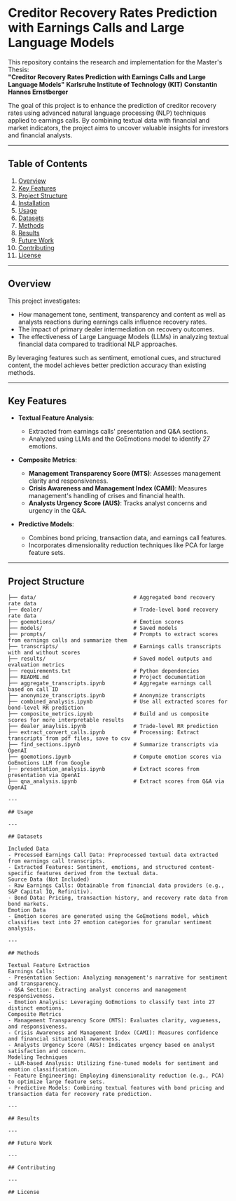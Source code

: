 # Creditor Recovery Rates Prediction with Earnings Calls and Large Language Models

This repository contains the research and implementation for the Master's Thesis:  
**"Creditor Recovery Rates Prediction with Earnings Calls and Large Language Models"**
**Karlsruhe Institute of Technology (KIT)**
**Constantin Hannes Ernstberger**

The goal of this project is to enhance the prediction of creditor recovery rates using advanced natural language processing (NLP) techniques applied to earnings calls. By combining textual data with financial and market indicators, the project aims to uncover valuable insights for investors and financial analysts.

---

## Table of Contents

1. [Overview](#overview)
2. [Key Features](#key-features)
3. [Project Structure](#project-structure)
4. [Installation](#installation)
5. [Usage](#usage)
6. [Datasets](#datasets)
7. [Methods](#methods)
8. [Results](#results)
9. [Future Work](#future-work)
10. [Contributing](#contributing)
11. [License](#license)

---

## Overview

This project investigates:
- How management tone, sentiment, transparency and content as well as analysts reactions during earnings calls influence recovery rates.
- The impact of primary dealer intermediation on recovery outcomes.
- The effectiveness of Large Language Models (LLMs) in analyzing textual financial data compared to traditional NLP approaches.

By leveraging features such as sentiment, emotional cues, and structured content, the model achieves better prediction accuracy than existing methods.

---

## Key Features

- **Textual Feature Analysis**:
  - Extracted from earnings calls' presentation and Q&A sections.
  - Analyzed using LLMs and the GoEmotions model to identify 27 emotions.

- **Composite Metrics**:
  - **Management Transparency Score (MTS)**: Assesses management clarity and responsiveness.
  - **Crisis Awareness and Management Index (CAMI)**: Measures management's handling of crises and financial health.
  - **Analysts Urgency Score (AUS)**: Tracks analyst concerns and urgency in the Q&A.

- **Predictive Models**:
  - Combines bond pricing, transaction data, and earnings call features.
  - Incorporates dimensionality reduction techniques like PCA for large feature sets.

---

## Project Structure

```plaintext
├── data/                               # Aggregated bond recovery rate data
├── dealer/                             # Trade-level bond recovery rate data
├── goemotions/                         # Emotion scores
├── models/                             # Saved models
├── prompts/                            # Prompts to extract scores from earnings calls and summarize them
├── transcripts/                        # Earnings calls transcripts with and without scores
├── results/                            # Saved model outputs and evaluation metrics
├── requirements.txt                    # Python dependencies
├── README.md                           # Project documentation
├── aggregate_transcripts.ipynb         # Aggregate earnings call based on call ID
├── anonymize_transcripts.ipynb         # Anonymize transcripts
├── combined_analysis.ipynb             # Use all extracted scores for bond-level RR prediction
├── composite_metrics.ipynb             # Build and us composite scores for more interpretable results
├── dealer_anaylsis.ipynb               # Trade-level RR prediction
├── extract_convert_calls.ipynb         # Processing: Extract transcripts from pdf files, save to csv
├── find_sections.ipynb                 # Summarize transcripts via OpenAI
├── goemotions.ipynb                    # Compute emotion scores via GoEmotions LLM from Google
├── presentation_analysis.ipynb         # Extract scores from presentation via OpenAI
├── qna_analysis.ipynb                  # Extract scores from Q&A via OpenAI

---

## Usage

---

## Datasets

Included Data
- Processed Earnings Call Data: Preprocessed textual data extracted from earnings call transcripts.
- Extracted Features: Sentiment, emotions, and structured content-specific features derived from the textual data.
Source Data (Not Included)
- Raw Earnings Calls: Obtainable from financial data providers (e.g., S&P Capital IQ, Refinitiv).
- Bond Data: Pricing, transaction history, and recovery rate data from bond markets.
Emotion Data
- Emotion scores are generated using the GoEmotions model, which classifies text into 27 emotion categories for granular sentiment analysis.

---

## Methods

Textual Feature Extraction
Earnings Calls:
- Presentation Section: Analyzing management's narrative for sentiment and transparency.
- Q&A Section: Extracting analyst concerns and management responsiveness.
- Emotion Analysis: Leveraging GoEmotions to classify text into 27 distinct emotions.
Composite Metrics
- Management Transparency Score (MTS): Evaluates clarity, vagueness, and responsiveness.
- Crisis Awareness and Management Index (CAMI): Measures confidence and financial situational awareness.
- Analysts Urgency Score (AUS): Indicates urgency based on analyst satisfaction and concern.
Modeling Techniques
- LLM-based Analysis: Utilizing fine-tuned models for sentiment and emotion classification.
- Feature Engineering: Employing dimensionality reduction (e.g., PCA) to optimize large feature sets.
- Predictive Models: Combining textual features with bond pricing and transaction data for recovery rate prediction.

---

## Results

---

## Future Work

---

## Contributing

---

## License